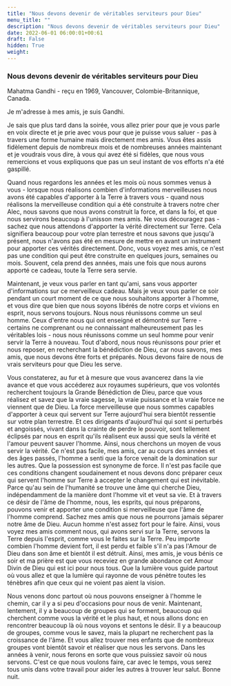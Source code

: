```yaml
---
title: "Nous devons devenir de véritables serviteurs pour Dieu"
menu_title: ""
description: "Nous devons devenir de véritables serviteurs pour Dieu"
date: 2022-06-01 06:00:01+00:61
draft: False
hidden: True
weight:
---
```

### Nous devons devenir de véritables serviteurs pour Dieu

Mahatma Gandhi - reçu en 1969, Vancouver, Colombie-Britannique, Canada.

Je m'adresse à mes amis, je suis Gandhi.

Je sais que plus tard dans la soirée, vous allez prier pour que je vous parle en voix directe et je prie avec vous pour que je puisse vous saluer - pas à travers une forme humaine mais directement mes amis. Vous êtes assis fidèlement depuis de nombreux mois et de nombreuses années maintenant et je voudrais vous dire, à vous qui avez été si fidèles, que nous vous remercions et vous expliquons que pas un seul instant de vos efforts n'a été gaspillé.

Quand nous regardons les années et les mois où nous sommes venus à vous - lorsque nous réalisons combien d'informations merveilleuses nous avons été capables d'apporter à la Terre à travers vous - quand nous réalisons la merveilleuse condition qui a été construite à travers notre cher Alec, nous savons que nous avons construit la force, et dans la foi, et que nous servirons beaucoup à l'unisson mes amis. Ne vous découragez pas - sachez que nous attendons d'apporter la vérité directement sur Terre. Cela signifiera beaucoup pour votre plan terrestre et nous savons que jusqu'à présent, nous n'avons pas été en mesure de mettre en avant un instrument pour apporter ces vérités directement. Donc, vous voyez mes amis, ce n'est pas une condition qui peut être construite en quelques jours, semaines ou mois. Souvent, cela prend des années, mais une fois que nous aurons apporté ce cadeau, toute la Terre sera servie.

Maintenant, je veux vous parler en tant qu'ami, sans vous apporter d'informations sur ce merveilleux cadeau. Mais je veux vous parler ce soir pendant un court moment de ce que nous souhaitons apporter à l'homme, et vous dire que bien que nous soyons libérés de notre corps et vivions en esprit, nous servons toujours. Nous nous réunissons comme un seul homme. Ceux d'entre nous qui ont enseigné et démontré sur Terre - certains ne comprenant ou ne connaissant malheureusement pas les véritables lois - nous nous réunissons comme un seul homme pour venir servir la Terre à nouveau. Tout d'abord, nous nous réunissons pour prier et nous reposer, en recherchant la bénédiction de Dieu, car nous savons, mes amis, que nous devons être forts et préparés. Nous devons faire de nous de vrais serviteurs pour que Dieu les serve.

Vous constaterez, au fur et à mesure que vous avancerez dans la vie avance et que vous accéderez aux royaumes supérieurs, que vos volontés recherchent toujours la Grande Bénédiction de Dieu, parce que vous réalisez et savez que la vraie sagesse, la vraie puissance et la vraie force ne viennent que de Dieu. La force merveilleuse que nous sommes capables d'apporter à ceux qui servent sur Terre aujourd'hui sera bientôt ressentie sur votre plan terrestre. Et ces dirigeants d'aujourd'hui qui sont si perturbés et angoissés, vivant dans la crainte de perdre le pouvoir, sont tellement éclipsés par nous en esprit qu'ils réalisent eux aussi que seuls la vérité et l'amour peuvent sauver l'homme. Ainsi, nous cherchons un moyen de vous servir la vérité. Ce n'est pas facile, mes amis, car au cours des années et des âges passés, l'homme a senti que la force venait de la domination sur les autres. Que la possession est synonyme de force. Il n'est pas facile que ces conditions changent soudainement et nous devons donc préparer ceux qui servent l'homme sur Terre à accepter le changement qui est inévitable. Parce qu'au sein de l'humanité se trouve une âme qui cherche Dieu, indépendamment de la manière dont l'homme vit et veut sa vie. Et à travers ce désir de l'âme de l'homme, nous, les esprits, qui nous préparons, pouvons venir et apporter une condition si merveilleuse que l'âme de l'homme comprend. Sachez mes amis que nous ne pourrons jamais séparer notre âme de Dieu. Aucun homme n'est assez fort pour le faire. Ainsi, vous voyez mes amis comment nous, qui avons servi sur la Terre, servons la Terre depuis l'esprit, comme vous le faites sur la Terre. Peu importe combien l'homme devient fort, il est perdu et faible s'il n'a pas l'Amour de Dieu dans son âme et bientôt il est détruit. Ainsi, mes amis, je vous bénis ce soir et ma prière est que vous receviez en grande abondance cet Amour Divin de Dieu qui est ici pour nous tous. Que la lumière vous guide partout où vous allez et que la lumière qui rayonne de vous pénètre toutes les ténèbres afin que ceux qui ne voient pas aient la vision.

Nous venons donc partout où nous pouvons enseigner à l'homme le chemin, car il y a si peu d'occasions pour nous de venir. Maintenant, lentement, il y a beaucoup de groupes qui se forment, beaucoup qui cherchent comme vous la vérité et le plus haut, et nous allons donc en rencontrer beaucoup là où nous voyons et sentons le désir. Il y a beaucoup de groupes, comme vous le savez, mais la plupart ne recherchent pas la croissance de l'âme. Et vous allez trouver mes enfants que de nombreux groupes vont bientôt savoir et réaliser que nous les servons. Dans les années à venir, nous ferons en sorte que vous puissiez savoir où nous servons. C'est ce que nous voulons faire, car avec le temps, vous serez tous unis dans votre travail pour aider les autres à trouver leur salut. Bonne nuit.
